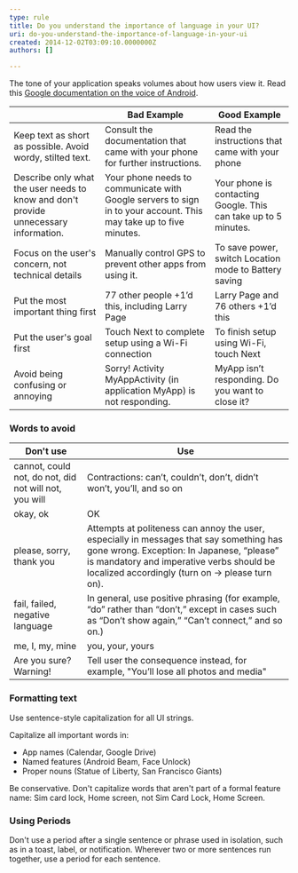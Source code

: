 ```yaml
---
type: rule
title: Do you understand the importance of language in your UI?
uri: do-you-understand-the-importance-of-language-in-your-ui
created: 2014-12-02T03:09:10.0000000Z
authors: []

---
```


 The tone of your application speaks volumes about how users view it. Read this [Google documentation on the voice of Android](http&#58;//developer.android.com/design/patterns/help.html). 

| ​ | ​Bad Example | ​Good Example |
| --- | --- | --- |
| Keep text as short as possible. Avoid wordy, stilted text​. | Consult the documentation that came with your phone for further instructions.​ | Read the instructions that came with your phone |
| Describe only what the user needs to know and don't provide unnecessary information. | ​Your phone needs to communicate with Google servers to sign in to your account. This may take up to five minutes. | ​Your phone is contacting Google. This can take up to 5 minutes. |
| ​Focus on the user's concern, not technical details | Manually control GPS to prevent other apps from using it. | ​To save power, switch Location mode to Battery saving |
| ​Put the most important thing first | ​77 other people +1’d this, including Larry Page | Larry Page and 76 others +1’d this​ |
| ​Put the user's goal first | Touch Next to complete setup using a Wi-Fi connection​ | To finish setup using Wi-Fi, touch Next​ |
| Avoid being confusing or annoying​ | ​Sorry! Activity MyAppActivity (in application MyApp) is not responding. | MyApp isn’t responding. Do you want to close it?​ |


### Words to avoid


| Don't use​ | ​Use |
| --- | --- |
| ​cannot, could not, do not, did not will not, you will | ​Contractions: can’t, couldn’t, don’t, didn’t won’t, you’ll, and so on |
| ​okay, ok | ​OK |
| ​please, sorry, thank you | Attempts at politeness can annoy the user, especially in messages that say something has gone wrong. Exception: In Japanese, “please” is mandatory and imperative verbs should be localized accordingly (turn on -&gt; please turn on).​ |
| fail, failed, negative language​ | ​In general, use positive phrasing (for example, “do” rather than “don’t,” except in cases such as “Don’t show again,” “Can’t connect,” and so on.)  |
| me, I, my, mine​ | ​you, your, yours |
| Are you sure? Warning!​ | Tell user the consequence instead, for example, "You’ll lose all photos and media"​ |


### Formatting text

Use sentence-style capitalization for all UI strings.

Capitalize all important words in:

- App names (Calendar, Google Drive)
- Named features (Android Beam, Face Unlock)
- Proper nouns (Statue of Liberty, San Francisco Giants)


Be conservative. Don't capitalize words that aren't part of a formal feature name: Sim card lock, Home screen, not Sim Card Lock, Home Screen.

### Using Periods 

Don't use a period after a single sentence or phrase used in isolation, such as in a toast, label, or notification. Wherever two or more sentences run together, use a period for each sentence.

